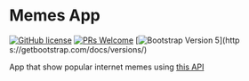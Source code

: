 # Memes App
[![GitHub license](https://img.shields.io/github/license/Naereen/StrapDown.js.svg)](https://github.com/GabrielCrackPro/memes-app/master/LICENSE)
[![PRs Welcome](https://img.shields.io/badge/PRs-welcome-brightgreen.svg?style=flat-square)](https://github.com/GabrielCrackPro/memes-app/pulls)
[![Bootstrap Version 5](https://img.shields.io/badge/Bootstrap-5.0-blueviolet?style=flat-square&logo=bootstrap)](http  s://getbootstrap.com/docs/versions/)

App that show popular internet memes using <a href="https://imgflip.com/api" target="blank">this API</a>
